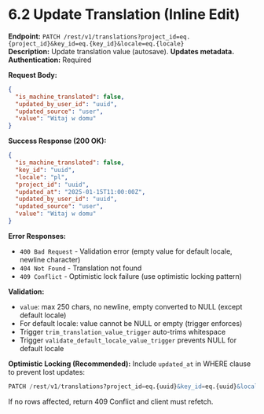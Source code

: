 # 6.2 Update Translation (Inline Edit)

**Endpoint:** `PATCH /rest/v1/translations?project_id=eq.{project_id}&key_id=eq.{key_id}&locale=eq.{locale}`  
**Description:** Update translation value (autosave). **Updates metadata.**  
**Authentication:** Required

**Request Body:**

```json
{
  "is_machine_translated": false,
  "updated_by_user_id": "uuid",
  "updated_source": "user",
  "value": "Witaj w domu"
}
```

**Success Response (200 OK):**

```json
{
  "is_machine_translated": false,
  "key_id": "uuid",
  "locale": "pl",
  "project_id": "uuid",
  "updated_at": "2025-01-15T11:00:00Z",
  "updated_by_user_id": "uuid",
  "updated_source": "user",
  "value": "Witaj w domu"
}
```

**Error Responses:**

- `400 Bad Request` - Validation error (empty value for default locale, newline character)
- `404 Not Found` - Translation not found
- `409 Conflict` - Optimistic lock failure (use optimistic locking pattern)

**Validation:**

- `value`: max 250 chars, no newline, empty converted to NULL (except default locale)
- For default locale: value cannot be NULL or empty (trigger enforces)
- Trigger `trim_translation_value_trigger` auto-trims whitespace
- Trigger `validate_default_locale_value_trigger` prevents NULL for default locale

**Optimistic Locking (Recommended):**
Include `updated_at` in WHERE clause to prevent lost updates:

```sql
PATCH /rest/v1/translations?project_id=eq.{uuid}&key_id=eq.{uuid}&locale=eq.pl&updated_at=eq.2025-01-15T10:20:00Z
```

If no rows affected, return 409 Conflict and client must refetch.
